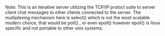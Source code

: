 Note: This is an iterative server utilizing the TCP/IP protocl suite to server client chat messages to other clients connected to the server. The multiplexing mechanism here is select() which is not the most scalable modern choice, that would be poll() , or even epoll() however epoll() is linux specific and not portable to other unix systems.
